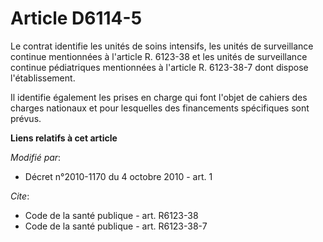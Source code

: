 # Article D6114-5

Le contrat identifie les unités de soins intensifs, les unités de surveillance continue mentionnées à l'article R. 6123-38 et
les unités de surveillance continue pédiatriques mentionnées à l'article R. 6123-38-7 dont dispose l'établissement. 

Il identifie également les prises en charge qui font l'objet de cahiers des charges nationaux et pour lesquelles des
financements spécifiques sont prévus.

**Liens relatifs à cet article**

_Modifié par_:

  - Décret n°2010-1170 du 4 octobre 2010 - art. 1

_Cite_:

  - Code de la santé publique - art. R6123-38
  - Code de la santé publique - art. R6123-38-7
